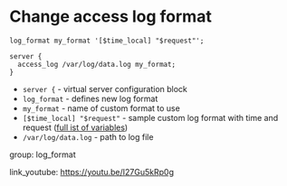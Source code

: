 # Change access log format

```nginx
log_format my_format '[$time_local] "$request"';

server {
  access_log /var/log/data.log my_format;
}
```

- `server {` - virtual server configuration block
- `log_format` - defines new log format
- `my_format` - name of custom format to use
- `[$time_local] "$request"` - sample custom log format with time and request ([full ist of variables](http://nginx.org/en/docs/varindex.html))
- `/var/log/data.log` - path to log file

group: log_format


link_youtube: https://youtu.be/I27Gu5kRp0g
